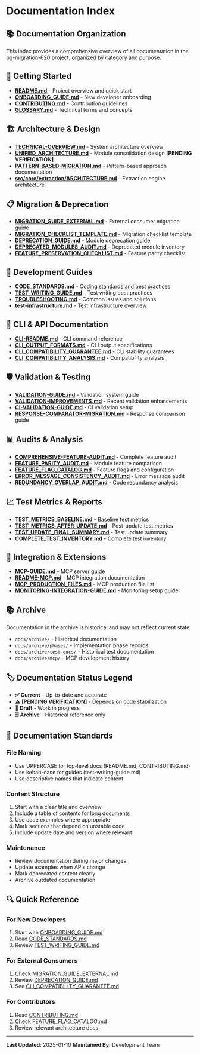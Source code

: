 # Documentation Index

## 📚 Documentation Organization

This index provides a comprehensive overview of all documentation in the pg-migration-620 project, organized by category and purpose.

## 🚀 Getting Started

- **[README.md](../README.md)** - Project overview and quick start
- **[ONBOARDING_GUIDE.md](./ONBOARDING_GUIDE.md)** - New developer onboarding
- **[CONTRIBUTING.md](../CONTRIBUTING.md)** - Contribution guidelines
- **[GLOSSARY.md](../GLOSSARY.md)** - Technical terms and concepts

## 🏗️ Architecture & Design

- **[TECHNICAL-OVERVIEW.md](./TECHNICAL-OVERVIEW.md)** - System architecture overview
- **[UNIFIED_ARCHITECTURE.md](./UNIFIED_ARCHITECTURE.md)** - Module consolidation design **[PENDING VERIFICATION]**
- **[PATTERN-BASED-MIGRATION.md](../PATTERN-BASED-MIGRATION.md)** - Pattern-based approach documentation
- **[src/core/extraction/ARCHITECTURE.md](../src/core/extraction/ARCHITECTURE.md)** - Extraction engine architecture

## 📋 Migration & Deprecation

- **[MIGRATION_GUIDE_EXTERNAL.md](../MIGRATION_GUIDE_EXTERNAL.md)** - External consumer migration guide
- **[MIGRATION_CHECKLIST_TEMPLATE.md](../MIGRATION_CHECKLIST_TEMPLATE.md)** - Migration checklist template
- **[DEPRECATION_GUIDE.md](../DEPRECATION_GUIDE.md)** - Module deprecation guide
- **[DEPRECATED_MODULES_AUDIT.md](../DEPRECATED_MODULES_AUDIT.md)** - Deprecated module inventory
- **[FEATURE_PRESERVATION_CHECKLIST.md](../FEATURE_PRESERVATION_CHECKLIST.md)** - Feature parity checklist

## 🔧 Development Guides

- **[CODE_STANDARDS.md](./CODE_STANDARDS.md)** - Coding standards and best practices
- **[TEST_WRITING_GUIDE.md](./TEST_WRITING_GUIDE.md)** - Test writing best practices
- **[TROUBLESHOOTING.md](../TROUBLESHOOTING.md)** - Common issues and solutions
- **[test-infrastructure.md](./test-infrastructure.md)** - Test infrastructure overview

## 📡 CLI & API Documentation

- **[CLI-README.md](../CLI-README.md)** - CLI command reference
- **[CLI_OUTPUT_FORMATS.md](./CLI_OUTPUT_FORMATS.md)** - CLI output specifications
- **[CLI_COMPATIBILITY_GUARANTEE.md](../CLI_COMPATIBILITY_GUARANTEE.md)** - CLI stability guarantees
- **[CLI_COMPATIBILITY_ANALYSIS.md](../CLI_COMPATIBILITY_ANALYSIS.md)** - Compatibility analysis

## 🛡️ Validation & Testing

- **[VALIDATION-GUIDE.md](./VALIDATION-GUIDE.md)** - Validation system guide
- **[VALIDATION-IMPROVEMENTS.md](./VALIDATION-IMPROVEMENTS.md)** - Recent validation enhancements
- **[CI-VALIDATION-GUIDE.md](./CI-VALIDATION-GUIDE.md)** - CI validation setup
- **[RESPONSE-COMPARATOR-MIGRATION.md](./RESPONSE-COMPARATOR-MIGRATION.md)** - Response comparison guide

## 📊 Audits & Analysis

- **[COMPREHENSIVE-FEATURE-AUDIT.md](./COMPREHENSIVE-FEATURE-AUDIT.md)** - Complete feature audit
- **[FEATURE_PARITY_AUDIT.md](../FEATURE_PARITY_AUDIT.md)** - Module feature comparison
- **[FEATURE_FLAG_CATALOG.md](../FEATURE_FLAG_CATALOG.md)** - Feature flags and configuration
- **[ERROR_MESSAGE_CONSISTENCY_AUDIT.md](../ERROR_MESSAGE_CONSISTENCY_AUDIT.md)** - Error message audit
- **[REDUNDANCY_OVERLAP_AUDIT.md](../REDUNDANCY_OVERLAP_AUDIT.md)** - Code redundancy analysis

## 📈 Test Metrics & Reports

- **[TEST_METRICS_BASELINE.md](../TEST_METRICS_BASELINE.md)** - Baseline test metrics
- **[TEST_METRICS_AFTER_UPDATE.md](../TEST_METRICS_AFTER_UPDATE.md)** - Post-update test metrics
- **[TEST_UPDATE_FINAL_SUMMARY.md](../TEST_UPDATE_FINAL_SUMMARY.md)** - Test update summary
- **[COMPLETE_TEST_INVENTORY.md](../COMPLETE_TEST_INVENTORY.md)** - Complete test inventory

## 🔌 Integration & Extensions

- **[MCP-GUIDE.md](./MCP-GUIDE.md)** - MCP server guide
- **[README-MCP.md](../README-MCP.md)** - MCP integration documentation
- **[MCP_PRODUCTION_FILES.md](../MCP_PRODUCTION_FILES.md)** - MCP production file list
- **[MONITORING-INTEGRATION-GUIDE.md](../MONITORING-INTEGRATION-GUIDE.md)** - Monitoring setup guide

## 📚 Archive

Documentation in the archive is historical and may not reflect current state:

- `docs/archive/` - Historical documentation
- `docs/archive/phases/` - Implementation phase records
- `docs/archive/test-docs/` - Historical test documentation
- `docs/archive/mcp/` - MCP development history

## 🏷️ Documentation Status Legend

- **✅ Current** - Up-to-date and accurate
- **⚠️ [PENDING VERIFICATION]** - Depends on code stabilization
- **📝 Draft** - Work in progress
- **🗄️ Archive** - Historical reference only

## 📝 Documentation Standards

### File Naming

- Use UPPERCASE for top-level docs (README.md, CONTRIBUTING.md)
- Use kebab-case for guides (test-writing-guide.md)
- Use descriptive names that indicate content

### Content Structure

1. Start with a clear title and overview
2. Include a table of contents for long documents
3. Use code examples where appropriate
4. Mark sections that depend on unstable code
5. Include update date and version where relevant

### Maintenance

- Review documentation during major changes
- Update examples when APIs change
- Mark deprecated content clearly
- Archive outdated documentation

## 🔍 Quick Reference

### For New Developers

1. Start with [ONBOARDING_GUIDE.md](./ONBOARDING_GUIDE.md)
2. Read [CODE_STANDARDS.md](./CODE_STANDARDS.md)
3. Review [TEST_WRITING_GUIDE.md](./TEST_WRITING_GUIDE.md)

### For External Consumers

1. Check [MIGRATION_GUIDE_EXTERNAL.md](../MIGRATION_GUIDE_EXTERNAL.md)
2. Review [DEPRECATION_GUIDE.md](../DEPRECATION_GUIDE.md)
3. See [CLI_COMPATIBILITY_GUARANTEE.md](../CLI_COMPATIBILITY_GUARANTEE.md)

### For Contributors

1. Read [CONTRIBUTING.md](../CONTRIBUTING.md)
2. Check [FEATURE_FLAG_CATALOG.md](../FEATURE_FLAG_CATALOG.md)
3. Review relevant architecture docs

---

**Last Updated**: 2025-01-10
**Maintained By**: Development Team

